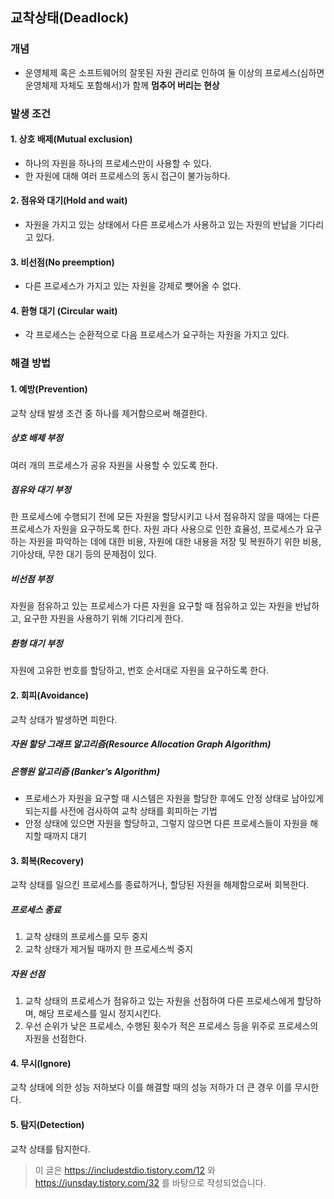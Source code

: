 ## 교착상태(Deadlock)
### 개념
* 운영체제 혹은 소프트웨어의 잘못된 자원 관리로 인하여 둘 이상의 프로세스(심하면 운영체제 자체도 포함해서)가 함께 **멈추어 버리는 현상**

### 발생 조건
#### 1. 상호 배제(Mutual exclusion)
* 하나의 자원을 하나의 프로세스만이 사용할 수 있다. 
* 한 자원에 대해 여러 프로세스의 동시 접근이 불가능하다.

#### 2. 점유와 대기(Hold and wait)
* 자원을 가지고 있는 상태에서 다른 프로세스가 사용하고 있는 자원의 반납을 기다리고 있다.

#### 3. 비선점(No preemption)
* 다른 프로세스가 가지고 있는 자원을 강제로 뺏어올 수 없다.

#### 4. 환형 대기 (Circular wait)
* 각 프로세스는 순환적으로 다음 프로세스가 요구하는 자원을 가지고 있다.

### 해결 방법
#### 1. 예방(Prevention)
교착 상태 발생 조건 중 하나를 제거함으로써 해결한다.
##### 상호 배제 부정
여러 개의 프로세스가 공유 자원을 사용할 수 있도록 한다.
##### 점유와 대기 부정
한 프로세스에 수행되기 전에 모든 자원을 할당시키고 나서 점유하지 않을 때에는 다른 프로세스가 자원을 요구하도록 한다. 
자원 과다 사용으로 인한 효율성, 프로세스가 요구하는 자원을 파악하는 데에 대한 비용, 자원에 대한 내용을 저장 및 복원하기 위한 비용, 기아상태, 무한 대기 등의 문제점이 있다.
##### 비선점 부정
자원을 점유하고 있는 프로세스가 다른 자원을 요구할 때 점유하고 있는 자원을 반납하고, 요구한 자원을 사용하기 위해 기다리게 한다.
##### 환형 대기 부정
자원에 고유한 번호를 할당하고, 번호 순서대로 자원을 요구하도록 한다.

#### 2. 회피(Avoidance)
교착 상태가 발생하면 피한다.
##### 자원 할당 그래프 알고리즘(Resource Allocation Graph Algorithm)
##### 은행원 알고리즘 (Banker’s Algorithm)
* 프로세스가 자원을 요구할 때 시스템은 자원을 할당한 후에도 안정 상태로 남아있게 되는지를 사전에 검사하여 교착 상태를 회피하는 기법
* 안정 상태에 있으면 자원을 할당하고, 그렇지 않으면 다른 프로세스들이 자원을 해지할 때까지 대기

#### 3. 회복(Recovery)
교착 상태를 일으킨 프로세스를 종료하거나, 할당된 자원을 해제함으로써 회복한다.
##### 프로세스 종료
1. 교착 상태의 프로세스를 모두 중지
2. 교착 상태가 제거될 때까지 한 프로세스씩 중지
##### 자원 선점
1. 교착 상태의 프로세스가 점유하고 있는 자원을 선점하여 다른 프로세스에게 할당하며, 해당 프로세스를 일시 정지시킨다.
2. 우선 순위가 낮은 프로세스, 수행된 횟수가 적은 프로세스 등을 위주로 프로세스의 자원을 선점한다.

#### 4. 무시(Ignore)
교착 상태에 의한 성능 저하보다 이를 해결할 때의 성능 저하가 더 큰 경우 이를 무시한다.

#### 5. 탐지(Detection)
교착 상태를 탐지한다.

> 이 글은 https://includestdio.tistory.com/12 와 https://junsday.tistory.com/32 를 바탕으로 작성되었습니다.
